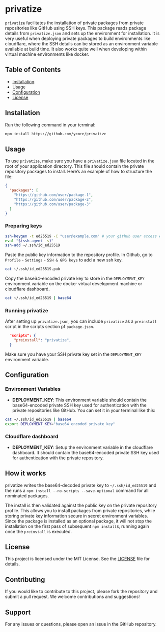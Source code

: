 # privatize

`privatize` facilitates the installation of private packages from private repositories like GitHub using SSH keys. This package reads package details from `privatize.json` and sets up the environment for installation. It is very useful when deploying private packages to build environments like cloudflare, where the SSH details can be stored as an environment variable available at build time. It also works quite well when developing within virtual machine environments like docker.

## Table of Contents

- [Installation](#installation)
- [Usage](#usage)
- [Configuration](#configuration)
- [License](#license)

## Installation

Run the following command in your terminal:

```bash
npm install https://github.com/ycore/privatize
```

## Usage

To use `privatize`, make sure you have a `privatize.json` file located in the root of your application directory. This file should contain the private repository packages to install. Here’s an example of how to structure the file:

```json
{
  "packages": [
    "https://github.com/user/package-1",
    "https://github.com/user/package-2",
    "https://github.com/user/package-3"
  ]
}
```

### Preparing keys

```bash
ssh-keygen -t ed25519 -C "user@example.com" # your github user access e-mail adress
eval "$(ssh-agent -s)"
ssh-add ~/.ssh/id_ed25519
```

Paste the public key information to the repository profile. In Github, go to `Profile` - `Settings` - `SSH & GPG keys` to add a new ssh key.

```bash
cat ~/.ssh/id_ed25519.pub
```

Copy the base64-encoded private key to store in the `DEPLOYMENT_KEY` environment variable on the docker virtual development machine or cloudflare dashboard.

```bash
cat ~/.ssh/id_ed25519 | base64
```

### Running privatize

After setting up `privatize.json`, you can include `privatize` as a `preinstall` script in the scripts section pf `package.json`.

```json
  "scripts": {
    "preinstall": "privatize",
  }
```

Make sure you have your SSH private key set in the `DEPLOYMENT_KEY` environment variable.

## Configuration

### Environment Variables

- **DEPLOYMENT_KEY**: This environment variable should contain the base64-encoded private SSH key used for authentication with the private repositories like GitHub. You can set it in your terminal like this:

```bash
cat ~/.ssh/id_ed25519 | base64
export DEPLOYMENT_KEY="base64_encoded_private_key"
```

### Cloudflare dashboard

- **DEPLOYMENT_KEY**: Setup the environment variable in the cloudflare dashboard. It should contain the base64-encoded private SSH key used for authentication with the private repository.

## How it works

privatize writes the base64-decoded private key to `~/.ssh/id_ed25519` and the runs a `npm install --no-scripts --save-optional` command for all nominated packages.

The install is then validated against the public key on the private repository profile. This allows you to install packages from private repositories, while storing private key information secure in secret environment variables. Since the package is installed as an optional package, it will not stop the installation on the first pass of subsequent `npm install`s, running again once the `preinstall` is executed.

## License

This project is licensed under the MIT License. See the [LICENSE](LICENSE) file for details.

## Contributing

If you would like to contribute to this project, please fork the repository and submit a pull request. We welcome contributions and suggestions!

## Support

For any issues or questions, please open an issue in the GitHub repository.
